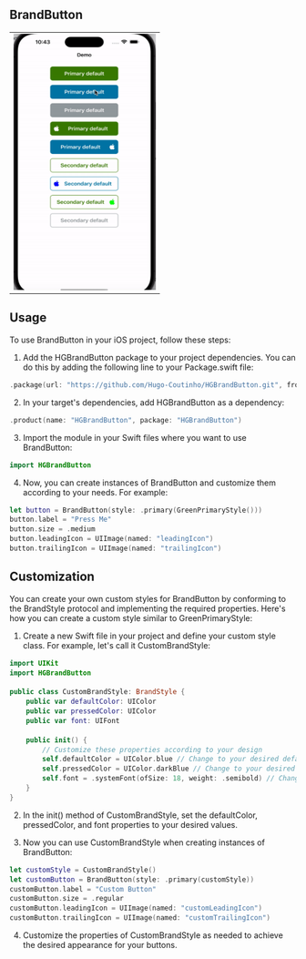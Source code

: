 ## BrandButton

<div style="text-align: center">
    <table>
        <tr>
            <td style="text-align: center">
                    <img src="https://github.com/Hugo-Coutinho/README-Assets/blob/master/Other/brandButtonExample.gif?raw=true" width="250" height="450"/>
                </a>
            </td>            
        </tr>   
    </table>
</div>

## Usage

To use BrandButton in your iOS project, follow these steps:

1. Add the HGBrandButton package to your project dependencies. You can do this by adding the following line to your Package.swift file:

```swift
.package(url: "https://github.com/Hugo-Coutinho/HGBrandButton.git", from: "1.0.0")
```

2. In your target's dependencies, add HGBrandButton as a dependency:

```swift
.product(name: "HGBrandButton", package: "HGBrandButton")
```

3. Import the module in your Swift files where you want to use BrandButton:

```swift
import HGBrandButton
```

4. Now, you can create instances of BrandButton and customize them according to your needs. For example:

```swift
let button = BrandButton(style: .primary(GreenPrimaryStyle()))
button.label = "Press Me"
button.size = .medium
button.leadingIcon = UIImage(named: "leadingIcon")
button.trailingIcon = UIImage(named: "trailingIcon")
```

## Customization

You can create your own custom styles for BrandButton by conforming to the BrandStyle protocol and implementing the required properties. Here's how you can create a custom style similar to GreenPrimaryStyle:

1. Create a new Swift file in your project and define your custom style class. For example, let's call it CustomBrandStyle:

```swift
import UIKit
import HGBrandButton

public class CustomBrandStyle: BrandStyle {
    public var defaultColor: UIColor
    public var pressedColor: UIColor
    public var font: UIFont
    
    public init() {
        // Customize these properties according to your design
        self.defaultColor = UIColor.blue // Change to your desired default color
        self.pressedColor = UIColor.darkBlue // Change to your desired pressed color
        self.font = .systemFont(ofSize: 18, weight: .semibold) // Change to your desired font
    }
}
```

2. In the init() method of CustomBrandStyle, set the defaultColor, pressedColor, and font properties to your desired values.

3. Now you can use CustomBrandStyle when creating instances of BrandButton:

```swift
let customStyle = CustomBrandStyle()
let customButton = BrandButton(style: .primary(customStyle))
customButton.label = "Custom Button"
customButton.size = .regular
customButton.leadingIcon = UIImage(named: "customLeadingIcon")
customButton.trailingIcon = UIImage(named: "customTrailingIcon")
```

4. Customize the properties of CustomBrandStyle as needed to achieve the desired appearance for your buttons.
